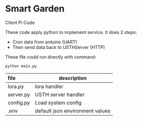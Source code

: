 # Smart Garden
Client Pi Code

These code apply python to implement service. It does 2 steps:

- Cron data from arduino (UART)
- Then send data back to USTHServer (HTTP)

These file could run directly with command:
```
python main.py
```

| file | description |
|:------|-------------|
| lora.py | lora handler |
| server.py | USTH server handler |
| config.py | Load system config |
| .env | default json environment values |
